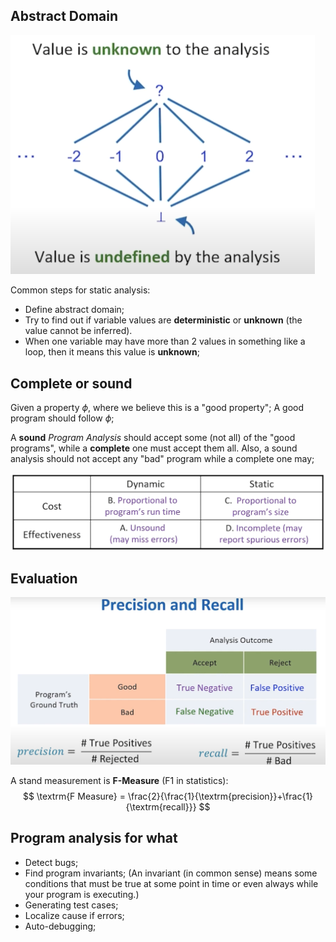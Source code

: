 ## Abstract Domain

<img src="image-20210109001217943.png" alt="image-20210109001217943" style="zoom: 50%;" />

Common steps for static analysis:

* Define abstract domain;
* Try to find out if variable values are **deterministic** or **unknown** (the value cannot be inferred).
* When one variable may have more than 2 values in something like a loop, then it means this value is **unknown**;

## Complete or sound

Given a property $\phi$, where we believe this is a "good property"; A good program should follow $\phi$;

A **sound** *Program Analysis* should accept some (not all) of the "good programs", while a **complete** one must accept them all. Also, a sound analysis should not accept any "bad" program while a complete one may;

![image-20210109002553470](image-20210109002553470.png)

## Evaluation

![image-20210109002805843](image-20210109002805843.png)

A stand measurement is **F-Measure** (F1 in statistics):
$$
\textrm{F Measure} = \frac{2}{\frac{1}{\textrm{precision}}+\frac{1}{\textrm{recall}}}
$$

## Program analysis for what

* Detect bugs;
* Find program invariants; (An invariant (in common sense) means some conditions that must be true at some point in time or even always while your program is executing.)
* Generating test cases;
* Localize cause if errors;
* Auto-debugging;

